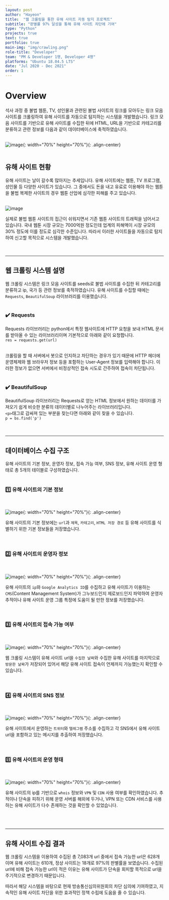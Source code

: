 ```yaml
---
layout: post
author: "Hayeon"
title:  "웹 크롤링을 통한 유해 사이트 자동 탐지 프로젝트"
subtitle: "판별률 97% 달성을 통해 유해 사이트 차단에 기여"
type: "Python"
projects: true
text: true
portfolio: true
main-img: "img/crawling.png"
role-title: "Developer"
team: "PM & Developer 1명, Developer 4명"
platforms: "Ubuntu 18.04.5 LTS"
date: "Jul 2020 - Dec 2021"
order: 1
---
```


# Overview

석사 과정 중 불법 웹툰, TV, 성인물과 관련된 불법 사이트의 링크를 모아두는 링크 모음 사이트를 크롤링하여 유해 사이트를 자동으로 탐지하는 시스템을 개발했습니다.
링크 모음 사이트를 기반으로 유해 사이트를 수집한 뒤에 HTML, URL을 기반으로 카테고리를 분류하고 관련 정보를 다음과 같이 데이터베이스에 축적하였습니다.
<br>
<br>

![image](https://user-images.githubusercontent.com/77316808/199218907-2a2a8676-b2d2-4cfd-afbb-6662560f0029.png){: width="70%" height="70%"}{: .align-center}
<br>
<br>

## 유해 사이트 현황

유해 사이트는 날이 갈수록 많아지는 추세입니다. 유해 사이트에는 웹툰, TV 프로그램, 성인물 등 다양한 사이트가 있습니다. 그 중에서도 돈을 내고 유료로 이용해야 하는 웹툰을 불법 복제한 사이트의 경우 웹툰 산업에 심각한 피해를 주고 있습니다.
<br>
<br>

![image](https://user-images.githubusercontent.com/77316808/199217798-ebdf4b1c-d78b-4a4c-89f0-f1945ca1ba62.png)
<br>

실제로 불법 웹툰 사이트의 접근이 쉬워지면서 기존 웹툰 사이트의 트래픽을 넘어서고 있습니다. 국내 웹툰 시장 규모는 7000억원 정도인데 업계의 피해액이 시장 규모의 30% 정도에 이를 정도로 심각한 수준입니다.
따라서 이러한 사이트들을 자동으로 탐지하여 신고할 목적으로 시스템을 개발했습니다.
<br>
<br>
<br>

---
## 웹 크롤링 시스템 설명

웹 크롤링 시스템은 링크 모음 사이트를 seeds로 불법 사이트를 수집한 뒤 카테고리를 분류하고 ip, 국가 등 관련 정보를 축적하였습니다.
유해 사이트를 수집할 때에는 `Requests`, `BeautifulSoup` 라이브러리를 이용했습니다.
<br>
<br>

### ✔️ Requests

Requests 라이브러리는 python에서 특정 웹사이트에 HTTP 요청을 보내 HTML 문서를 받아올 수 있는 라이브러리이며 기본적으로 아래와 같이 요청합니다.<br>
`res = requests.get(url)`

<br>
크롤링을 할 때 서버에서 봇으로 인지하고 차단하는 경우가 있기 때문에 HTTP 헤더에 운영체제와 웹 브라우저 정보 등을 포함하는 User-Agent 정보를 입력해야 합니다. 이러한 정보가 없으면 서버에서 비정상적인 접속 시도로 간주하여 접속이 차단됩니다.
<br>
<br>

### ✔️ BeautifulSoup

BeautifulSoup 라이브러리는 Requests로 얻는 HTML 정보에서 원하는 데이터를 가져오기 쉽게 비슷한 분류의 데이터별로 나누어주는 라이브러리입니다.<br>
`<p>`태그로 감싸져 있는 부분을 찾는다면 아래와 같이 찾을 수 있습니다.<br>
`p = bs.find('p')`
<br>
<br>
<br>

---
## 데이터베이스 수집 구조

유해 사이트의 기본 정보, 운영자 정보, 접속 가능 여부, SNS 정보, 유해 사이트 운영 형태로 총 5개의 테이블로 구성하였습니다.
<br>
<br>

### 1️⃣ 유해 사이트의 기본 정보
<br>

![image](https://user-images.githubusercontent.com/77316808/199218907-2a2a8676-b2d2-4cfd-afbb-6662560f0029.png){: width="70%" height="70%"}{: .align-center}

유해 사이트의 기본 정보에는 `url`과 `제목`, `카테고리`, `HTML 저장 경로` 등 유해 사이트를 식별하기 위한 기본 정보들을 저장했습니다.
<br>
<br>
<br>

### 2️⃣ 유해 사이트의 운영자 정보
<br>

![image](https://user-images.githubusercontent.com/77316808/199224338-09b3c7ee-4ad7-46ed-a629-a61bea4acfd6.png){: width="70%" height="70%"}{: .align-center}

유해 사이트의 `ip`와 `Google Analytics ID`를 수집하고 유해 사이트가 이용하는 `CMS`(Content Management System)가 그누보드인지 제로보드인지 파악하여 운영자 추적이나 유해 사이트 운영 그룹 특정에 도움이 될 만한 정보를 저장했습니다.
<br>
<br>
<br>

### 3️⃣ 유해 사이트의 접속 가능 여부
<br>

![image](https://user-images.githubusercontent.com/77316808/199224836-d2237f2d-a24c-4e67-a754-dbf5612c7acd.png){: width="70%" height="70%"}{: .align-center}

웹 크롤링 시스템이 유해 사이트 url을 `수집한 날짜`와 수집한 유해 사이트를 마지막으로 `방문한 날짜`가 저장되어 있어서 해당 유해 사이트 접속이 언제까지 가능했는지 확인할 수 있습니다.
<br>
<br>
<br>

### 4️⃣ 유해 사이트의 SNS 정보
<br>

![image](https://user-images.githubusercontent.com/77316808/199225145-2cde024c-500b-4fd1-a0de-49c0bcf7da6f.png){: width="70%" height="70%"}{: .align-center}

유해 사이트에서 운영하는 `트위터`와 `텔레그램` 주소를 수집하고 각 SNS에서 유해 사이트 url을 포함하고 있는 메시지를 추출하여 저장했습니다.
<br>
<br>
<br>

### 5️⃣ 유해 사이트의 운영 형태
<br>

![image](https://user-images.githubusercontent.com/77316808/199226196-914d67cc-7e13-49f9-a2c4-92c5f3682307.png){: width="70%" height="70%"}{: .align-center}

유해 사이트의 ip를 기반으로 `whois` 정보와 `VPN` 및 `CDN` 사용 여부를 확인하였습니다. 추적이나 단속을 피하기 위해 운영 서버를 해외에 두거나, VPN 또는 CDN 서비스를 사용하는 유해 사이트가 다수 존재하는 것을 확인할 수 있었습니다.
<br>
<br>
<br>
<br>

---
## 유해 사이트 수집 결과

웹 크롤링 시스템을 이용하여 수집된 총 7,083개 url 중에서 접속 가능한 url은 628개이며 유해 사이트는 610개, 정상 사이트는 18개로 97%의 판별률을 보였습니다. 수집된 url에 비해 접속 가능한 url이 적은 이유는 유해 사이트가 단속을 회피할 목적으로 url을 주기적으로 변경하기 때문입니다.

따라서 해당 시스템을 바탕으로 현재 방송통신심의위원회의 차단 심의에 기여하였고, 지속적인 유해 사이트 차단을 위한 효과적인 정책 수립에 도움을 줄 수 있습니다.